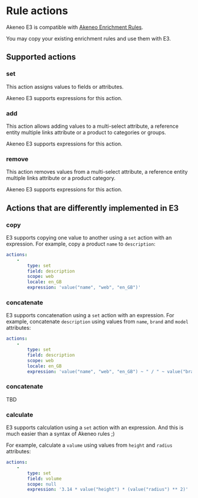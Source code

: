 # Rule actions

Akeneo E3 is compatible with [Akeneo Enrichment Rules](https://docs.akeneo.com/master/manipulate_pim_data/rule/general_information_on_rule_format.html).

You may copy your existing enrichment rules and use them with E3.


## Supported actions

### set

This action assigns values to fields or attributes.

Akeneo E3 supports expressions for this action.


### add

This action allows adding values to a multi-select attribute, 
a reference entity multiple links attribute or a product to categories or groups.

Akeneo E3 supports expressions for this action.

### remove

This action removes values from a multi-select attribute, a reference entity multiple links attribute or a product category.

Akeneo E3 supports expressions for this action.

## Actions that are differently implemented in E3  

### copy

E3 supports copying one value to another using a `set` action with an expression. 
For example, copy a product `name` to `description`:

```yaml
actions:
    -
        type: set
        field: description
        scope: web
        locale: en_GB
        expression: 'value("name", "web", "en_GB")'
```

### concatenate

E3 supports concatenation using a `set` action with an expression.
For example, concatenate `description` using values from `name`, `brand` and `model` attributes:

```yaml
actions:
    -
        type: set
        field: description
        scope: web
        locale: en_GB
        expression: 'value("name", "web", "en_GB") ~ " / " ~ value("brand", null, null) ~ " / " ~ value("model", null, null)'
```

### concatenate

TBD

### calculate

E3 supports calculation using a `set` action with an expression. 
And this is much easier than a syntax of Akeneo rules ;)

For example, calculate a `valume` using values from `height` and `radius` attributes:

```yaml
actions:
    -
        type: set
        field: volume
        scope: null
        expression: '3.14 * value("height") * (value("radius") ** 2)'
```

